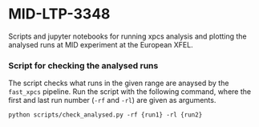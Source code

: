 # MID-LTP-3348
Scripts and jupyter notebooks for running xpcs analysis and plotting the analysed runs at MID experiment at the European XFEL.


### Script for checking the analysed runs
The script checks what runs in the given range are anaysed by the `fast_xpcs` pipeline.
Run the script with the following command, where the first and last run number (`-rf` and `-rl`) are given as arguments.

`python scripts/check_analysed.py -rf {run1} -rl {run2}`
